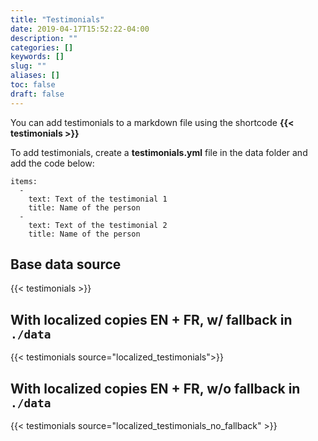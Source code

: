 ```yaml
---
title: "Testimonials"
date: 2019-04-17T15:52:22-04:00
description: ""
categories: []
keywords: []
slug: ""
aliases: []
toc: false
draft: false
---
```


You can add testimonials to a markdown file using the shortcode **{{&lt; testimonials &gt;}}**

To add testimonials, create a **testimonials.yml** file in the data folder and add the code below:

~~~~
items:
  -
    text: Text of the testimonial 1
    title: Name of the person
  -
    text: Text of the testimonial 2
    title: Name of the person
~~~~

## Base data source

{{< testimonials >}}

## With localized copies EN + FR, w/ fallback in `./data`

{{< testimonials source="localized_testimonials">}}

## With localized copies EN + FR, w/o fallback in `./data`

{{< testimonials source="localized_testimonials_no_fallback" >}}
